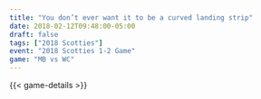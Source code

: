 ```yaml
---
title: "You don’t ever want it to be a curved landing strip"
date: 2018-02-12T09:48:00-05:00
draft: false
tags: ["2018 Scotties"]
event: "2018 Scotties 1-2 Game"
game: "MB vs WC"
---
```

{{< game-details >}}
<!--more--> 
